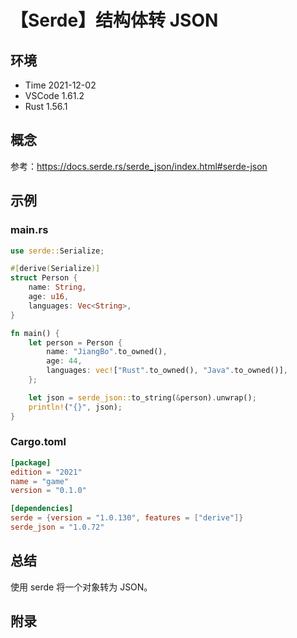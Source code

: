 # 【Serde】结构体转 JSON

## 环境

- Time 2021-12-02
- VSCode 1.61.2
- Rust 1.56.1

## 概念

参考：<https://docs.serde.rs/serde_json/index.html#serde-json>  

## 示例

### main.rs

```rust
use serde::Serialize;

#[derive(Serialize)]
struct Person {
    name: String,
    age: u16,
    languages: Vec<String>,
}

fn main() {
    let person = Person {
        name: "JiangBo".to_owned(),
        age: 44,
        languages: vec!["Rust".to_owned(), "Java".to_owned()],
    };

    let json = serde_json::to_string(&person).unwrap();
    println!("{}", json);
}
```

### Cargo.toml

```toml
[package]
edition = "2021"
name = "game"
version = "0.1.0"

[dependencies]
serde = {version = "1.0.130", features = ["derive"]}
serde_json = "1.0.72"
```

## 总结

使用 serde 将一个对象转为 JSON。

## 附录

